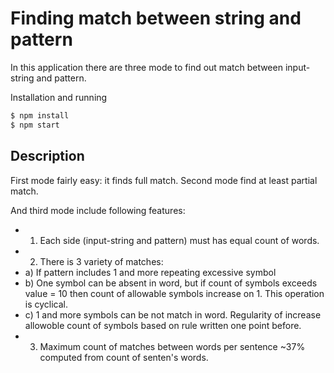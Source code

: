 # Finding match between string and pattern

In this application there are three mode to find out match between input-string and pattern.

Installation and running
```bash
$ npm install
$ npm start
```

## Description

First mode fairly easy: it finds full match.
Second mode find at least partial match.

And third mode include following features:
- 1) Each side (input-string and pattern) must has equal count of words.
- 2) There is 3 variety of matches: 
- a) If pattern includes 1 and more repeating excessive symbol
- b) One symbol can be absent in word, but if count of symbols exceeds value = 10 then count of allowable symbols increase on 1. This operation is cyclical.
- c) 1 and more symbols can be not match in word. Regularity of increase allowoble count of symbols based on rule written one point before.
- 3) Maximum count of matches between words per sentence ~37% computed from count of senten's words.